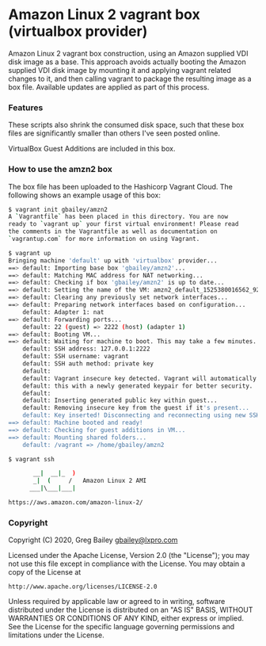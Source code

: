 # Amazon Linux 2 vagrant box (virtualbox provider)

Amazon Linux 2 vagrant box construction, using an Amazon supplied VDI disk
image as a base.  This approach avoids actually booting the Amazon supplied
VDI disk image by mounting it and applying vagrant related changes to it, and
then calling vagrant to package the resulting image as a box file.  Available
updates are applied as part of this process.

### Features

These scripts also shrink the consumed disk space, such that these box files
are significantly smaller than others I've seen posted online.

VirtualBox Guest Additions are included in this box.

### How to use the amzn2 box

The box file has been uploaded to the Hashicorp Vagrant Cloud.  The following
shows an example usage of this box:

```bash
$ vagrant init gbailey/amzn2
A `Vagrantfile` has been placed in this directory. You are now
ready to `vagrant up` your first virtual environment! Please read
the comments in the Vagrantfile as well as documentation on
`vagrantup.com` for more information on using Vagrant.
```

```bash
$ vagrant up
Bringing machine 'default' up with 'virtualbox' provider...
==> default: Importing base box 'gbailey/amzn2'...
==> default: Matching MAC address for NAT networking...
==> default: Checking if box 'gbailey/amzn2' is up to date...
==> default: Setting the name of the VM: amzn2_default_1525380016562_9257
==> default: Clearing any previously set network interfaces...
==> default: Preparing network interfaces based on configuration...
    default: Adapter 1: nat
==> default: Forwarding ports...
    default: 22 (guest) => 2222 (host) (adapter 1)
==> default: Booting VM...
==> default: Waiting for machine to boot. This may take a few minutes...
    default: SSH address: 127.0.0.1:2222
    default: SSH username: vagrant
    default: SSH auth method: private key
    default: 
    default: Vagrant insecure key detected. Vagrant will automatically replace
    default: this with a newly generated keypair for better security.
    default: 
    default: Inserting generated public key within guest...
    default: Removing insecure key from the guest if it's present...
    default: Key inserted! Disconnecting and reconnecting using new SSH key...
==> default: Machine booted and ready!
==> default: Checking for guest additions in VM...
==> default: Mounting shared folders...
    default: /vagrant => /home/gbailey/amzn2
```

```bash
$ vagrant ssh

       __|  __|_  )
       _|  (     /   Amazon Linux 2 AMI
      ___|\___|___|

https://aws.amazon.com/amazon-linux-2/
```

### Copyright

Copyright (C) 2020, Greg Bailey <gbailey@lxpro.com>

Licensed under the Apache License, Version 2.0 (the "License");
you may not use this file except in compliance with the License.
You may obtain a copy of the License at

    http://www.apache.org/licenses/LICENSE-2.0

Unless required by applicable law or agreed to in writing, software
distributed under the License is distributed on an "AS IS" BASIS,
WITHOUT WARRANTIES OR CONDITIONS OF ANY KIND, either express or implied.
See the License for the specific language governing permissions and
limitations under the License.


